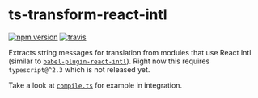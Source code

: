 # ts-transform-react-intl

[![npm version](https://badge.fury.io/js/ts-transform-react-intl.svg)](https://badge.fury.io/js/ts-transform-react-intl)
[![travis](https://travis-ci.org/longlho/ts-transform-react-intl.svg?branch=master)](https://travis-ci.org/longlho/ts-transform-react-intl)

Extracts string messages for translation from modules that use React Intl (similar to [`babel-plugin-react-intl`](https://github.com/yahoo/babel-plugin-react-intl)). Right now this requires `typescript@^2.3` which is not released yet.

Take a look at [`compile.ts`](compile.ts) for example in integration.
